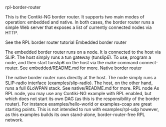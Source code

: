 rpl-border-router

This is the Contiki-NG border router. It supports two main modes of operation: embedded and native. In both cases, the border router runs a simple Web server that exposes a list of currently connected nodes via HTTP.

See the RPL border router tutorial
Embedded border router

The embedded border router runs on a node. It is connected to the host via SLIP. The host simply runs a tun gateway (tunslip6). To use, program a node, and then start tunslip6 on the host via the make command connect-router. See embedded/README.md for more.
Native border router

The native border router runs directly at the host. The node simply runs a SLIP-radio interface (examples/slip-radio). The host, on the other hand, runs a full 6LoWPAN stack. See native/README.md for more.
RPL node
As RPL node, you may use any Contiki-NG example with RPL enabled, but which does not start its own DAG (as this is the responsibility of the border router). For instance examples/hello-world or examples-coap are great starting points. This is not intended to run with examples/rpl-udp however, as this examples builds its own stand-alone, border-router-free RPL network.